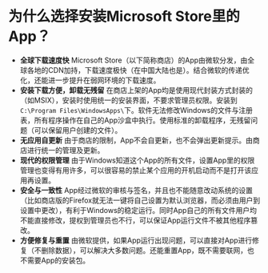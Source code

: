 # 为什么选择安装Microsoft Store里的App？
+ **全球下载速度快** Microsoft Store（以下简称商店）的App由微软分发，由全球各地的CDN加持，下载速度极快（在中国大陆也是）。结合微软的传递优化，还能进一步提升在弱网环境的下载速度。
+ **安装下载方便，卸载无残留** 在商店上架的App均是使用现代封装方式封装的（如MSIX），安装时使用统一的安装界面，不要求管理员权限。安装到``C:\Program Files\WindowsApps\``下。软件无法修改Windows的文件与注册表，所有程序操作在自己的App沙盒中执行。使用标准的卸载程序，无残留问题（可以保留用户创建的文件）。
+ **无应用自更新** 由于商店的限制，App不会自更新，也不会弹出更新提示。由商店进行统一的管理及更新。
+ **现代的权限管理** 由于Windows知道这个App的所有文件，设置App里的权限管理也变得有用许多，可以很容易的禁止某个应用的开机启动而不是打开该应用再设置。
+ **安全与一致性** App经过微软的审核与签名，并且也不能随意改动系统的设置（比如商店版的Firefox就无法一键将自己设置为默认浏览器，而必须由用户到设置中更改），有利于Windows的稳定运行。同时App自己的所有文件用户均不能直接修改，提权到管理员也不行，可以保证App运行文件不被其他程序篡改。
+ **方便修复与重置** 由微软提供，如果App运行出现问题，可以直接对App进行修复（不删除数据），可以解决大多数问题。还能重置App，既不需要联网，也不需要App的安装包。
